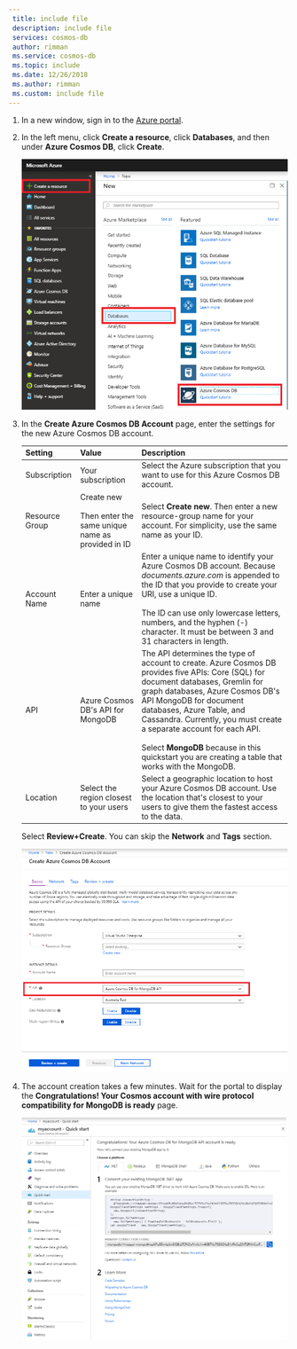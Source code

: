 ```yaml
---
 title: include file
 description: include file
 services: cosmos-db
 author: rimman
 ms.service: cosmos-db
 ms.topic: include
 ms.date: 12/26/2018
 ms.author: rimman
 ms.custom: include file
---
```


1. In a new window, sign in to the [Azure portal](https://portal.azure.com/).
2. In the left menu, click **Create a resource**, click **Databases**, and then under **Azure Cosmos DB**, click **Create**.
   
   ![Screen shot of the Azure portal, highlighting More Services, and Azure Cosmos DB](./media/cosmos-db-create-dbaccount-mongodb/create-nosql-db-databases-json-tutorial-1.png)

3. In the **Create Azure Cosmos DB Account** page, enter the settings for the new Azure Cosmos DB account. 
 
    Setting|Value|Description
    ---|---|---
    Subscription|Your subscription|Select the Azure subscription that you want to use for this Azure Cosmos DB account. 
    Resource Group|Create new<br><br>Then enter the same unique name as provided in ID|Select **Create new**. Then enter a new resource-group name for your account. For simplicity, use the same name as your ID. 
    Account Name|Enter a unique name|Enter a unique name to identify your Azure Cosmos DB account. Because *documents.azure.com* is appended to the ID that you provide to create your URI, use a unique ID.<br><br>The ID can use only lowercase letters, numbers, and the hyphen (-) character. It must be between 3 and 31 characters in length.
    API|Azure Cosmos DB's API for MongoDB|The API determines the type of account to create. Azure Cosmos DB provides five APIs: Core (SQL) for document databases, Gremlin for graph databases, Azure Cosmos DB's API MongoDB for document databases, Azure Table, and Cassandra. Currently, you must create a separate account for each API. <br><br>Select **MongoDB**  because in this quickstart you are creating a table that works with the MongoDB.|
    Location|Select the region closest to your users|Select a geographic location to host your Azure Cosmos DB account. Use the location that's closest to your users to give them the fastest access to the data.

    Select **Review+Create**. You can skip the **Network** and **Tags** section. 

    ![The new account page for Azure Cosmos DB](./media/cosmos-db-create-dbaccount-mongodb/azure-cosmos-db-create-new-account.png)

4. The account creation takes a few minutes. Wait for the portal to display the **Congratulations! Your Cosmos account with wire protocol compatibility for MongoDB is ready** page.

    ![The Azure portal Notifications pane](./media/cosmos-db-create-dbaccount-mongodb/azure-cosmos-db-account-created.png)
